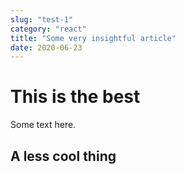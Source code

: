```yaml
---
slug: "test-1"
category: "react"
title: "Some very insightful article"
date: 2020-06-23
---
```


# This is the best
Some text here.

## A less cool thing
